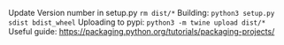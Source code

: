 Update Version number in setup.py
`rm dist/*`
Building: `python3 setup.py sdist bdist_wheel`
Uploading to pypi: `python3 -m twine upload dist/*`
Useful guide: https://packaging.python.org/tutorials/packaging-projects/
